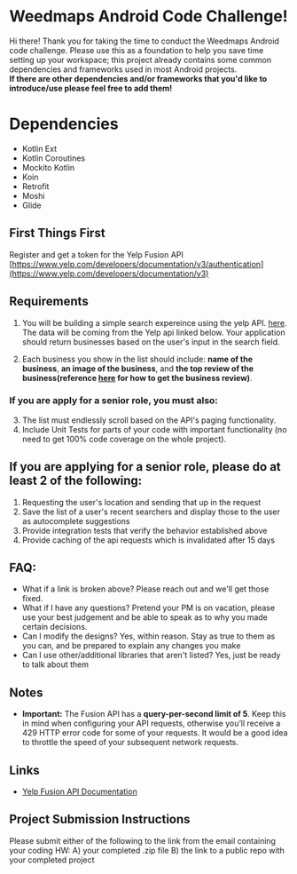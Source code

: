 # Weedmaps Android Code Challenge!

Hi there!  Thank you for taking the time to conduct the Weedmaps Android code challenge.  Please use this as a foundation to help you save time setting up your workspace; this project already contains some common dependencies and frameworks used in most Android projects.  
**If there are other dependencies and/or frameworks that you'd like to introduce/use please feel free to add them!**

# Dependencies
 - Kotlin Ext
 - Kotlin Coroutines
 - Mockito Kotlin
 - Koin
 - Retrofit
 - Moshi
 - Glide

## First Things First
Register and get a token for the Yelp Fusion API [https://www.yelp.com/developers/documentation/v3/authentication](https://www.yelp.com/developers/documentation/v3)

## Requirements

 1. You will be building a simple search expereince using the yelp API. [here](https://www.figma.com/file/vcfmVmKtPf4hPwIm12jfQ5/Android-Homework?node-id=2%3A9). The data will be coming from the Yelp api linked below. Your application should return businesses based on the user's input in the search field. 

 2. Each business you show in the list should include: **name of the business**, **an image of the business**, and **the top review of the business(reference [here](https://www.yelp.com/developers/documentation/v3/business_reviews) for how to get the business review)**.
 
 ### If you are apply for a senior role, you must also: 
 
 3. The list must endlessly scroll based on the API's paging functionality.
 4. Include Unit Tests for parts of your code with important functionality (no need to get 100% code coverage on the whole project).
 

## If you are applying for a senior role, please do at least 2 of the following:
 1. Requesting the user's location and sending that up in the request
 2. Save the list of a user's recent searchers and display those to the user as autocomplete suggestions
 3. Provide integration tests that verify the behavior established above
 4. Provide caching of the api requests which is invalidated after 15 days

## FAQ:
 - What if a link is broken above? Please reach out and we'll get those fixed. 
 - What if I have any questions? Pretend your PM is on vacation, please use your best judgement and be able to speak as to why you made certain decisions.
 - Can I modify the designs? Yes, within reason. Stay as true to them as you can, and be prepared to explain any changes you make
 - Can I use other/additional libraries that aren't listed? Yes, just be ready to talk about them 

## Notes

 - **Important:** The Fusion API has a **query-per-second limit of 5**. Keep this in mind when configuring your API requests, otherwise you’ll receive a 429 HTTP error code for some of your requests. It would be a good idea to throttle the speed of your subsequent network requests.

## Links

 - [Yelp Fusion API Documentation](https://www.yelp.com/developers/documentation/v3)

## Project Submission Instructions

Please submit either of the following to the link from the email containing your coding HW:
A) your completed .zip file 
B) the link to a public repo with your completed project

